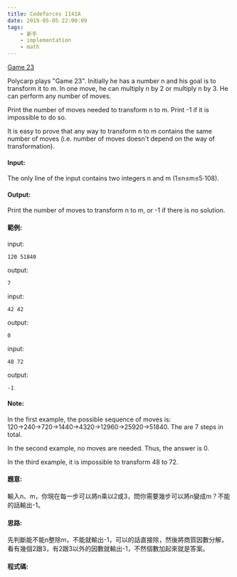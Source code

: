 ```yaml
---
title: Codeforces 1141A
date: 2019-05-05 22:00:09
tags:
    - 新手
    - implementation
    - math
---
```

[Game 23](https://codeforces.com/problemset/problem/1141/A)

Polycarp plays "Game 23". Initially he has a number n and his goal is to transform it to m. In one move, he can multiply n by 2 or multiply n by 3. He can perform any number of moves.
<!-- more -->
Print the number of moves needed to transform n
to m. Print -1 if it is impossible to do so.

It is easy to prove that any way to transform n to m contains the same number of moves (i.e. number of moves doesn't depend on the way of transformation).

#### Input:
The only line of the input contains two integers n and m (1≤n≤m≤5⋅108).

#### Output:
Print the number of moves to transform n to m, or -1 if there is no solution.

#### 範例:
input:
```
120 51840
```
output:
```
7
```
input:
```
42 42
```
output:
```
0
```
input:
```
48 72
```
output:
```
-1
```
#### Note:
In the first example, the possible sequence of moves is: 120→240→720→1440→4320→12960→25920→51840. The are 7 steps in total.

In the second example, no moves are needed. Thus, the answer is 0.

In the third example, it is impossible to transform 48 to 72.
#### 題意:
輸入n、m，你現在每一步可以將n乘以2或3，問你需要幾步可以將n變成m？不能的話輸出-1。

#### 思路:
先判斷能不能n整除m，不能就輸出-1，可以的話直接除，然後將商質因數分解，看有幾個2跟3，有2跟3以外的因數就輸出-1，不然個數加起來就是答案。

#### 程式碼:
<script src="https://gist.github.com/Daviswww/55eb8af27dbbcb1e6383f0c1fbe38cf1.js"></script>
